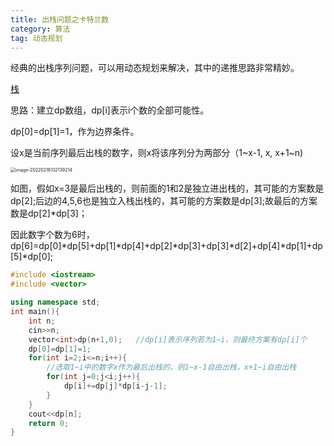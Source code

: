 ```yaml
---
title: 出栈问题之卡特兰数
category: 算法
tag: 动态规划
---
```


经典的出栈序列问题，可以用动态规划来解决，其中的递推思路非常精妙。

<!--more-->

[栈](https://www.luogu.com.cn/problem/P1044)

思路：建立dp数组，dp[i]表示i个数的全部可能性。

dp[0]=dp[1]=1，作为边界条件。

设x是当前序列最后出栈的数字，则x将该序列分为两部分（1~x-1, x, x+1~n)

<img src="https://yfx-blog-image.oss-cn-hangzhou.aliyuncs.com/img/image-20220218132139214.png" alt="image-20220218132139214" style="zoom:50%;" />

如图，假如x=3是最后出栈的，则前面的1和2是独立进出栈的，其可能的方案数是dp[2];后边的4,5,6也是独立入栈出栈的，其可能的方案数是dp[3];故最后的方案数是dp[2]*dp[3]；

因此数字个数为6时，dp[6]=dp[0]\*dp[5]+dp[1]\*dp[4]+dp[2]\*dp[3]+dp[3]\*d[2]+dp[4]\*dp[1]+dp[5]\*dp[0];

```cpp
#include <iostream>
#include <vector>

using namespace std;
int main(){
    int n;
    cin>>n;
    vector<int>dp(n+1,0);   //dp[i]表示序列若为1~i，则最终方案有dp[i]个
    dp[0]=dp[1]=1;
    for(int i=2;i<=n;i++){
        //选取1~i中的数字x作为最后出栈的，则1~x-1自由出栈，x+1~i自由出栈
        for(int j=0;j<i;j++){
            dp[i]+=dp[j]*dp[i-j-1];
        }
    }
    cout<<dp[n];
    return 0;
}
```

